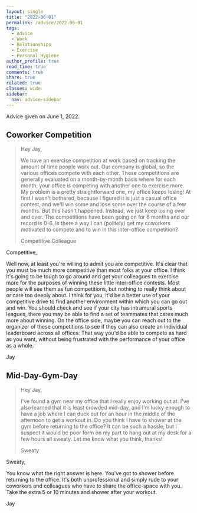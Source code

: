 ```yaml
---
layout: single
title: "2022-06-01"
permalink: /advice/2022-06-01
tags:
  - Advice
  - Work
  - Relationships
  - Exercise
  - Personal Hygiene
author_profile: true
read_time: true
comments: true
share: true
related: true
classes: wide
sidebar:
  nav: advice-sidebar
---
```


Advice given on June 1, 2022.

## Coworker Competition

> Hey Jay,
>
> We have an exercise competition at work based on tracking the amount of time
> people work out. Our company is global, so the various offices compete with
> each other. These competitions are generally evaluated on a month-by-month
> basis where for each month, your office is competing with another one to 
> exercise more. My problem is a pretty straightforward one, my office keeps
> losing! At first I wasn't bothered, because I figured it is just a casual
> office contest, and we'll win some and lose some over the course of a few
> months. But this hasn't happened. Instead, we just keep losing over and over.
> The competitions have been going on for 6 months and our record is 0-6. Is 
> there a way I can (politely) get my coworkers motivated to compete and to win
> in this inter-office competition?
>
> Competitive Colleague

Competitive,

Well now, at least you're willing to admit you are competitive. It's clear that
you must be much more competitive than most folks at your office. I think it's
going to be tough to go around and get your colleagues to exercise more for the
purposes of winning these little inter-office contests. Most people will see 
them as fun competitions, but nothing to really think about or care too deeply
about. I think for you, it'd be a better use of your competitive drive to find
another environment within which you can go out and win. You should check and
see if your city has intramural sports leagues, there you may be able to find
a set of teammates that cares much more about winning. On the office side, 
maybe you can reach out to the organizer of these competitions to see if they
can also create an individual leaderboard across all offices. That way you'd 
be able to compete as hard as you want, without being frustrated with the
performance of your office as a whole.

Jay


## Mid-Day-Gym-Day

> Hey Jay,
>
> I've found a gym near my office that I really enjoy working out at. I've also
> learned that it is least crowded mid-day, and I'm lucky enough to have a job
> where I can duck out for an hour in the middle of the afternoon to get a 
> workout in. Do you think I have to shower at the gym before returning to the
> office? It can be such a hassle, but I suspect it would be poor form on my
> part to hang out at my desk for a few hours all sweaty. Let me know what you
> think, thanks!
>
> Sweaty

Sweaty,

You know what the right answer is here. You've got to shower before returning
to the office. It's both unprofessional and simply rude to your coworkers
and colleagues who have to share the office-space with you. Take the extra 5
or 10 minutes and shower after your workout.

Jay
